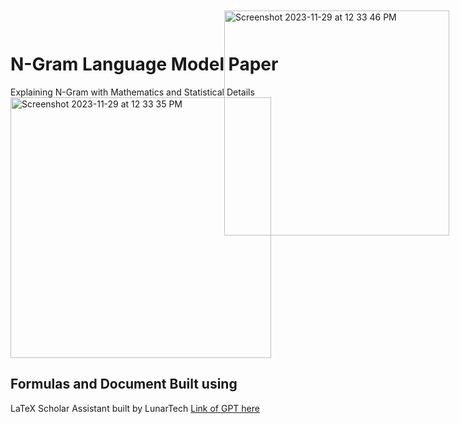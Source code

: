 # N-Gram Language Model Paper 
Explaining N-Gram with Mathematics and Statistical Details
<img width="417" alt="Screenshot 2023-11-29 at 12 33 35 PM" src="https://github.com/TatevKaren/NLP/assets/76843403/0f425b0e-8a9c-40ff-8191-c5046560ea62" style="position:center; top:20px; left:-30px;">

## Formulas and Document Built using 
LaTeX Scholar Assistant built by LunarTech
<a href = "https://chat.openai.com/g/g-dV15eqR9s-latex-scholar-assistant"> Link of GPT here </a>

<img width="360" alt="Screenshot 2023-11-29 at 12 33 46 PM" src="https://github.com/TatevKaren/NLP/assets/76843403/1ff55f71-5c85-47a2-95da-b476130ee2ff" style="position:fixed; top:20px; right:30px;">
